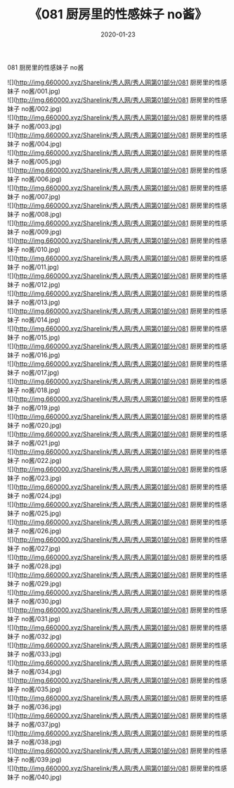 ﻿---
layout: post
title:  《081 厨房里的性感妹子 no酱》
date:   2020-01-23
img: http://img.660000.xyz/Sharelink/秀人网/秀人网第01部分/081 厨房里的性感妹子 no酱/000.jpg
categories: [美女, 清纯, 唯美]
---

081 厨房里的性感妹子 no酱

  ![](http://img.660000.xyz/Sharelink/秀人网/秀人网第01部分/081 厨房里的性感妹子 no酱/001.jpg) <br> ![](http://img.660000.xyz/Sharelink/秀人网/秀人网第01部分/081 厨房里的性感妹子 no酱/002.jpg) <br> ![](http://img.660000.xyz/Sharelink/秀人网/秀人网第01部分/081 厨房里的性感妹子 no酱/003.jpg) <br> ![](http://img.660000.xyz/Sharelink/秀人网/秀人网第01部分/081 厨房里的性感妹子 no酱/004.jpg) <br> ![](http://img.660000.xyz/Sharelink/秀人网/秀人网第01部分/081 厨房里的性感妹子 no酱/005.jpg) <br> ![](http://img.660000.xyz/Sharelink/秀人网/秀人网第01部分/081 厨房里的性感妹子 no酱/006.jpg) <br> ![](http://img.660000.xyz/Sharelink/秀人网/秀人网第01部分/081 厨房里的性感妹子 no酱/007.jpg) <br> ![](http://img.660000.xyz/Sharelink/秀人网/秀人网第01部分/081 厨房里的性感妹子 no酱/008.jpg) <br> ![](http://img.660000.xyz/Sharelink/秀人网/秀人网第01部分/081 厨房里的性感妹子 no酱/009.jpg) <br> ![](http://img.660000.xyz/Sharelink/秀人网/秀人网第01部分/081 厨房里的性感妹子 no酱/010.jpg) <br> ![](http://img.660000.xyz/Sharelink/秀人网/秀人网第01部分/081 厨房里的性感妹子 no酱/011.jpg) <br> ![](http://img.660000.xyz/Sharelink/秀人网/秀人网第01部分/081 厨房里的性感妹子 no酱/012.jpg) <br> ![](http://img.660000.xyz/Sharelink/秀人网/秀人网第01部分/081 厨房里的性感妹子 no酱/013.jpg) <br> ![](http://img.660000.xyz/Sharelink/秀人网/秀人网第01部分/081 厨房里的性感妹子 no酱/014.jpg) <br> ![](http://img.660000.xyz/Sharelink/秀人网/秀人网第01部分/081 厨房里的性感妹子 no酱/015.jpg) <br> ![](http://img.660000.xyz/Sharelink/秀人网/秀人网第01部分/081 厨房里的性感妹子 no酱/016.jpg) <br> ![](http://img.660000.xyz/Sharelink/秀人网/秀人网第01部分/081 厨房里的性感妹子 no酱/017.jpg) <br> ![](http://img.660000.xyz/Sharelink/秀人网/秀人网第01部分/081 厨房里的性感妹子 no酱/018.jpg) <br> ![](http://img.660000.xyz/Sharelink/秀人网/秀人网第01部分/081 厨房里的性感妹子 no酱/019.jpg) <br> ![](http://img.660000.xyz/Sharelink/秀人网/秀人网第01部分/081 厨房里的性感妹子 no酱/020.jpg) <br> ![](http://img.660000.xyz/Sharelink/秀人网/秀人网第01部分/081 厨房里的性感妹子 no酱/021.jpg) <br> ![](http://img.660000.xyz/Sharelink/秀人网/秀人网第01部分/081 厨房里的性感妹子 no酱/022.jpg) <br> ![](http://img.660000.xyz/Sharelink/秀人网/秀人网第01部分/081 厨房里的性感妹子 no酱/023.jpg) <br> ![](http://img.660000.xyz/Sharelink/秀人网/秀人网第01部分/081 厨房里的性感妹子 no酱/024.jpg) <br> ![](http://img.660000.xyz/Sharelink/秀人网/秀人网第01部分/081 厨房里的性感妹子 no酱/025.jpg) <br> ![](http://img.660000.xyz/Sharelink/秀人网/秀人网第01部分/081 厨房里的性感妹子 no酱/026.jpg) <br> ![](http://img.660000.xyz/Sharelink/秀人网/秀人网第01部分/081 厨房里的性感妹子 no酱/027.jpg) <br> ![](http://img.660000.xyz/Sharelink/秀人网/秀人网第01部分/081 厨房里的性感妹子 no酱/028.jpg) <br> ![](http://img.660000.xyz/Sharelink/秀人网/秀人网第01部分/081 厨房里的性感妹子 no酱/029.jpg) <br> ![](http://img.660000.xyz/Sharelink/秀人网/秀人网第01部分/081 厨房里的性感妹子 no酱/030.jpg) <br> ![](http://img.660000.xyz/Sharelink/秀人网/秀人网第01部分/081 厨房里的性感妹子 no酱/031.jpg) <br> ![](http://img.660000.xyz/Sharelink/秀人网/秀人网第01部分/081 厨房里的性感妹子 no酱/032.jpg) <br> ![](http://img.660000.xyz/Sharelink/秀人网/秀人网第01部分/081 厨房里的性感妹子 no酱/033.jpg) <br> ![](http://img.660000.xyz/Sharelink/秀人网/秀人网第01部分/081 厨房里的性感妹子 no酱/034.jpg) <br> ![](http://img.660000.xyz/Sharelink/秀人网/秀人网第01部分/081 厨房里的性感妹子 no酱/035.jpg) <br> ![](http://img.660000.xyz/Sharelink/秀人网/秀人网第01部分/081 厨房里的性感妹子 no酱/036.jpg) <br> ![](http://img.660000.xyz/Sharelink/秀人网/秀人网第01部分/081 厨房里的性感妹子 no酱/037.jpg) <br> ![](http://img.660000.xyz/Sharelink/秀人网/秀人网第01部分/081 厨房里的性感妹子 no酱/038.jpg) <br> ![](http://img.660000.xyz/Sharelink/秀人网/秀人网第01部分/081 厨房里的性感妹子 no酱/039.jpg) <br> ![](http://img.660000.xyz/Sharelink/秀人网/秀人网第01部分/081 厨房里的性感妹子 no酱/040.jpg) <br>